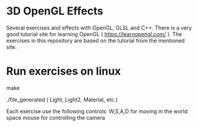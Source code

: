 # 3D OpenGL Effects
Several exercises and effects with OpenGL, GLSL and C++. There is a very good tutorial site for learning OpenGL ( https://learnopengl.com/ ). The exercises in this repository are based on the tutorial from the mentioned site.

# Run exercises on linux
make

./file_generated ( Light, Light2, Material, etc.)

Each exercise use the following controls:
W,S,A,D for moving in the world space
mouse for controlling the camera
